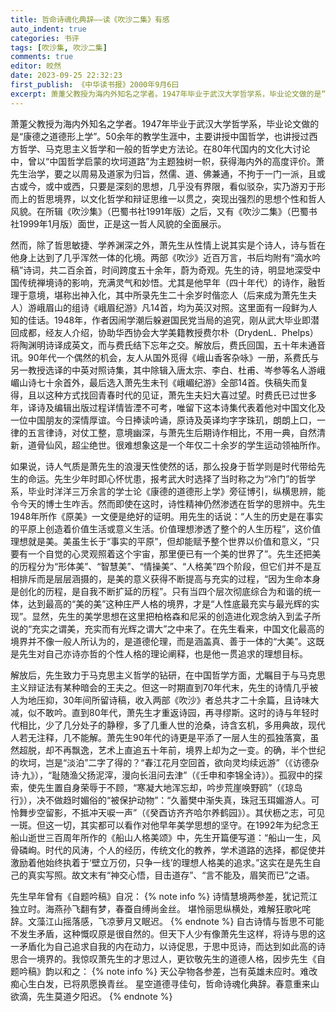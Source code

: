 ```yaml
---
title: 哲命诗魂化典辞——读《吹沙二集》有感
auto_indent: true
categories: 书评
tags: [吹沙集, 吹沙二集]
comments: true
editor: 皎然
date: 2023-09-25 22:32:23
first_publish: 《中华读书报》2000年9月6曰
excerpt: 萧萐父教授为海内外知名之学者。1947年毕业于武汉大学哲学系，毕业论文做的是“康德之道德形上学”。50余年的教学生涯中，主要讲授中国哲学，也讲授过西方哲学、马克思主义哲学和一般的哲学史方法论。在80年代国内的文化大讨论中，曾以“中国哲学启蒙的坎坷道路”为主题独树一帜，获得海内外的高度评价。萧先生治学，要之以周易及道家为归旨，然儒、道、佛兼通，不拘于一门一派，且或古或今，或中或西，只要是深刻的思想，几乎没有界限，看似驳杂，实乃游刃于形而上的哲思境界，以文化哲学和辩证思维一以贯之，突现出强烈的思想个性和哲人风貌。在所辑《吹沙集》（巴蜀书社1991年版）之后，又有《吹沙二集》（巴蜀书社1999年1月版）面世，正是这一哲人风貌的全面展示。
---
```

萧萐父教授为海内外知名之学者。1947年毕业于武汉大学哲学系，毕业论文做的是“康德之道德形上学”。50余年的教学生涯中，主要讲授中国哲学，也讲授过西方哲学、马克思主义哲学和一般的哲学史方法论。在80年代国内的文化大讨论中，曾以“中国哲学启蒙的坎坷道路”为主题独树一帜，获得海内外的高度评价。萧先生治学，要之以周易及道家为归旨，然儒、道、佛兼通，不拘于一门一派，且或古或今，或中或西，只要是深刻的思想，几乎没有界限，看似驳杂，实乃游刃于形而上的哲思境界，以文化哲学和辩证思维一以贯之，突现出强烈的思想个性和哲人风貌。在所辑《吹沙集》（巴蜀书社1991年版）之后，又有《吹沙二集》（巴蜀书社1999年1月版）面世，正是这一哲人风貌的全面展示。

然而，除了哲思敏捷、学养渊深之外，萧先生从性情上说其实是个诗人，诗与哲在他身上达到了几乎浑然一体的化境。两部《吹沙》近百万言，书后均附有“滴水吟稿”诗词，共二百余首，时间跨度五十余年，蔚为奇观。先生的诗，明显地深受中国传统禅境诗的影响，充满灵气和妙悟。尤其是他早年（四十年代）的诗作，融哲理于意境，堪称出神入化，其中所录先生二十余岁时偕恋人（后来成为萧先生夫人）游峨眉山的组诗《峨眉纪游》凡14首，均为英汉对照。这里面有一段鲜为人知的佳话。1948年，作者因闹学潮后躲避国民党当局的追究，刚从武大毕业即潜回成都，经友人介绍，协助华西协会大学美籍教授费尔朴（DrydenL．Phelps）将陶渊明诗译成英文，而与费氏结下忘年之交。解放后，费氏回国，五十年未通音讯。90年代一个偶然的机会，友人从国外觅得《峨山香客杂咏》一册，系费氏与另一教授选译的中英对照诗集，其中除辑入唐太宗、李白、杜甫、岑参等名人游峨嵋山诗七十余首外，最后选入萧先生未刊《峨嵋纪游》全部14首。佚稿失而复得，且以这种方式找回青春时代的见证，萧先生夫妇大喜过望。时费氏已过世多年，译诗及编辑出版过程详情皆湮不可考，唯留下这本诗集代表着他对中国文化及一位中国朋友的深情厚谊。今日捧读吟诵，原诗及英译均字字珠玑，朗朗上口，一律的五言律诗，对仗工整，意境幽深，与萧先生后期诗作相比，不用一典，自然清新，道骨仙风，超尘绝世。很难想象这是一个年仅二十余岁的学生运动领袖所作。

如果说，诗人气质是萧先生的浪漫天性使然的话，那么投身于哲学则是时代带给先生的命运。先生少年时即心怀忧患，报考武大时选择了当时称之为“冷门”的哲学系，毕业时洋洋三万余言的学士论《康德的道德形上学》旁征博引，纵横思辨，能令今天的博士生咋舌。然而即使在这时，诗性精神仍然渗透在哲学的思辨中。先生1948年所作《原美》一文便是绝好的证明。用先生的话说：“人生的历史是在事实的平原上创造着价值生活或意义生活。价值理想渗透了整个的人生历程”，这价值理想就是美。美虽生长于“事实的平原”，但却能赋予整个世界以价值和意义，“只要有一个自觉的心灵观照着这个宇宙，那里便已有一个美的世界了”。先生还把美的历程分为“形体美”、“智慧美”、“情操美”、“人格美”四个阶段，但它们并不是互相排斥而是层层涵摄的，是美的意义获得不断提高与充实的过程，“因为生命本身是创化的历程，是自我不断扩延的历程”。只有当四个层次彻底综合为和谐的统一体，达到最高的“美的美”这种庄严人格的境界，才是“人性底最充实与最光辉的实现”。显然，先生的美学思想在这里把柏格森和尼采的创造进化观念纳入到孟子所说的“充实之谓美，充实而有光辉之谓大”之中来了。在先生看来，中国文化最高的境界并不像一般人所认为的，是道德伦理，而是涵盖真、善于一体的“大美”。这既是先生对自己亦诗亦哲的个性人格的理论阐释，也是他一贯追求的理想目标。

解放后，先生致力于马克思主义哲学的钻研，在中国哲学方面，尤瞩目于与马克思主义辩证法有某种暗会的王夫之。但这一时期直到70年代末，先生的诗情几乎被人为地压抑，30年间所留诗稿，收入两部《吹沙》者总共才二十余篇，且诗味大减，似不敢吟。直到80年代，萧先生才重返诗园，再寻缪斯。这时的诗与年轻时代相比，少了几分处子的静穆，多了几重人世的沧桑，诗含玄机，多用典故，现代人若无注释，几不能解。萧先生90年代的诗更是平添了一层人生的孤独落寞，虽然超脱，却不再飘逸，艺术上直追五十年前，境界上却为之一变。的确，半个世纪的坎坷，岂是“淡泊”二字了得的？“春江花月空回首，欲向灵均续远游”（《访德杂诗·九》），“耻随渔父扬泥滓，漫向长沮问去津”（《壬申和李锦全诗》）。孤寂中的探索，使先生置自身荣辱于不顾，“寒凝大地浑忘却，吟步荒崖唤野鸥”（《琼岛行》），决不做趋时媚俗的“被保护动物”：“久蓄樊中渐失真，珠冠玉珥媚游人。可怜舞步空留影，不抵冲天唳一声”（《癸酉访齐齐哈尔养鹤园》）。其伏枥之志，可见一斑。但这一切，其实都可以看作对他早年美学思想的坚守。在1992年为纪念王船山逝世三百周年所作的《船山人格美颂》中，先生开篇便写道：“船山一生，风骨磷峋。时代的风涛，个人的经历，传统文化的教养，学术道路的选择，都促使并激励着他始终执着于‘壁立万仞，只争一线’的理想人格美的追求。”这实在是先生自己的真实写照。故文末有“神交心悟，目击道存”、“言不能及，眉笑而已”之语。

先生早年曾有《自题吟稿》自况：
{% note info %}
诗情慧境两参差，犹记荒江独立时。海燕孙飞翻有梦，春蚕自缚尚金丝。
堪怜丽思纵横处，难解狂歌叱咤辞。文藻江山摇落感，飞凉萝月又眠迟。
{% endnote %}
自古诗情与哲思不可能不发生矛盾，这种慨叹原是很自然的。但天下人少有像萧先生这样，将诗与思的这一矛盾化为自己追求自我的内在动力，以诗促思，于思中觅诗，而达到如此高的诗思合一境界的。我惊叹萧先生的才思过人，更钦敬先生的道德人格，因步先生《自题吟稿》韵以和之：
{% note info %}
天公孕物各参差，岂有英雄未应时。难改痴心生白发，已将夙愿换青丝。
星空道德寻佳句，哲命诗魂化典辞。春意重来山欲滴，先生莫道夕阳迟。
{% endnote %}
